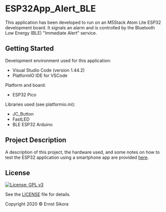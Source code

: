 # ESP32App_Alert_BLE
This application has been developed to run on an M5Stack Atom Lite ESP32 development board. It signals an alarm and is controlled by the Bluetooth Low Energy (BLE) "Immediate Alert" service.

## Getting Started
Development environment used for this application:
- Visual Studio Code (version 1.44.2)
- PlatformIO IDE for VSCode

Platform and board:
- ESP32 Pico

Libraries used (see platformio.ini):
- JC_Button
- FastLED
- BLE ESP32 Arduino

## Project Description
A description of this project, the hardware used, and some notes on how to test the ESP32 application using a smartphone app are provided [here](https://www.hackster.io/esikora/alarm-device-with-esp32-atom-lite-and-bluetooth-low-energy-b4887f).

## License

[![License: GPL v3](https://img.shields.io/badge/License-GPLv3-blue.svg)](https://www.gnu.org/licenses/gpl-3.0)

See the [LICENSE](LICENSE) file for details.

Copyright 2020 © Ernst Sikora
